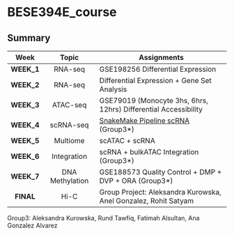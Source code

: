 # BESE394E_course


## Summary 
|  Week      |    **Topic**     | **Assignments**                                                                                                              |
|:----------:|:----------------:|------------------------------------------------------------------------------------------------------------------------------|
| **WEEK_1** |     RNA-seq      | GSE198256 Differential Expression                                                                                            |
| **WEEK_2** |     RNA-seq      | Differential Expression + Gene Set Analysis                                                                                  |
| **WEEK_3** |     ATAC-seq     | GSE79019 (Monocyte 3hs, 6hrs, 12hrs) Differential Accessibility                                                              |
| **WEEK_4** |    scRNA-seq     | [SnakeMake Pipeline scRNA](https://github.com/alkurowska/dea_seurat_Group3) (Group3*)                                        |
| **WEEK_5** |     Multiome     | scATAC + scRNA                                                                                                               |
| **WEEK_6** |   Integration    | scRNA + bulkATAC Integration  (Group3*)                                                                                      |
| **WEEK_7** | DNA Methylation  | GSE188573 Quality Control + DMP + DVP + ORA  (Group3*)                                                                       |
| **FINAL**  |     Hi-C         | Group Project: Aleksandra Kurowska, Anel Gonzalez, Rohit Satyam                                                              |

Group3: Aleksandra Kurowska, Rund Tawfiq, Fatimah Alsultan, Ana Gonzalez Alvarez